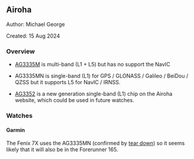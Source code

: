 ## Airoha

Author: Michael George

Created: 15 Aug 2024



### Overview

- [AG3335M](https://www.airoha.com/products/p/A0Dmm0pijWW3MScb) is multi-band (L1 + L5) but has no support the NavIC

- AG3335MN is single-band (L1) for GPS / GLONASS / Galileo / BeiDou / QZSS but it supports L5 for NavIC / IRNSS.

- [AG3352](https://www.airoha.com/products/p/zy4r082hgNywp1bg) is a new generation single-band (L1) chip on the Airoha website, which could be used in future watches.



### Watches

#### Garmin

The Fenix 7X uses the AG3335MN (confirmed by [tear down](http://www.f-blog.info/garmin-fenix-7x-solar-teardown-non-destructive/)) so it seems likely that it will also be in the Forerunner 165.
